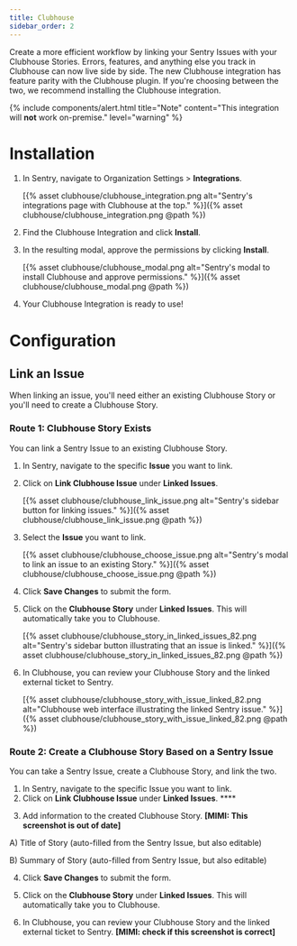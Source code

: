 ```yaml
---
title: Clubhouse
sidebar_order: 2
---
```


Create a more efficient workflow by linking your Sentry Issues with your Clubhouse Stories. Errors, features, and anything else you track in Clubhouse can now live side by side. The new Clubhouse integration has feature parity with the Clubhouse plugin. If you're choosing between the two, we recommend installing the Clubhouse integration.

{% include components/alert.html
  title="Note"
  content="This integration will **not** work on-premise."
  level="warning"
%}

# Installation

1. In Sentry, navigate to Organization Settings > **Integrations**.

    [{% asset clubhouse/clubhouse_integration.png alt="Sentry's integrations page with Clubhouse at the top." %}]({% asset clubhouse/clubhouse_integration.png @path %})

2. Find the Clubhouse Integration and click **Install**.
3.  In the resulting modal, approve the permissions by clicking **Install**.

    [{% asset clubhouse/clubhouse_modal.png alt="Sentry's modal to install Clubhouse and approve permissions." %}]({% asset clubhouse/clubhouse_modal.png @path %})

4. Your Clubhouse Integration is ready to use!

# Configuration

## Link an Issue

When linking an issue, you'll need either an existing Clubhouse Story or you'll need to create a Clubhouse Story.

### Route 1: Clubhouse Story Exists

You can link a Sentry Issue to an existing Clubhouse Story.

1. In Sentry, navigate to the specific **Issue** you want to link.
2. Click on **Link Clubhouse Issue** under **Linked Issues**.

    [{% asset clubhouse/clubhouse_link_issue.png alt="Sentry's sidebar button for linking issues." %}]({% asset clubhouse/clubhouse_link_issue.png @path %})

3. Select the **Issue** you want to link.

    [{% asset clubhouse/clubhouse_choose_issue.png alt="Sentry's modal to link an issue to an existing Story." %}]({% asset clubhouse/clubhouse_choose_issue.png @path %})
    
4. Click **Save Changes** to submit the form.

5. Click on the **Clubhouse Story** under **Linked Issues**. This will automatically take you to Clubhouse.

    [{% asset clubhouse/clubhouse_story_in_linked_issues_82.png alt="Sentry's sidebar button illustrating that an issue is linked." %}]({% asset clubhouse/clubhouse_story_in_linked_issues_82.png @path %})

6. In Clubhouse, you can review your Clubhouse Story and the linked external ticket to Sentry.

    [{% asset clubhouse/clubhouse_story_with_issue_linked_82.png alt="Clubhouse web interface illustrating the linked Sentry issue." %}]({% asset clubhouse/clubhouse_story_with_issue_linked_82.png @path %})

### Route 2: Create a Clubhouse Story Based on a Sentry Issue

You can take a Sentry Issue, create a Clubhouse Story, and link the two.

1. In Sentry, navigate to the specific Issue you want to link.
2. Click on **Link Clubhouse Issue** under **Linked Issues**. ****

[](https://www.notion.so/3da72f9a66064aa89609db7b2b31951b#8647f7eb621d4cb28c79a70447aa2ff0)

3. Add information to the created Clubhouse Story. **[MIMI: This screenshot is out of date]**

A) Title of Story (auto-filled from the Sentry Issue, but also editable)

B) Summary of Story (auto-filled from Sentry Issue, but also editable)

[](https://www.notion.so/3da72f9a66064aa89609db7b2b31951b#7d965204351348de97b74e62e4173db6)

4. Click **Save Changes** to submit the form.

5. Click on the **Clubhouse Story** under **Linked Issues**. This will automatically take you to Clubhouse.

[](https://www.notion.so/3da72f9a66064aa89609db7b2b31951b#4b5c6ace22104f069ec87478c1008b62)

6. In Clubhouse, you can review your Clubhouse Story and the linked external ticket to Sentry. **[MIMI: check if this screenshot is correct]**

[](https://www.notion.so/3da72f9a66064aa89609db7b2b31951b#92571d95b8b34c00ba537ac428e83a55)
